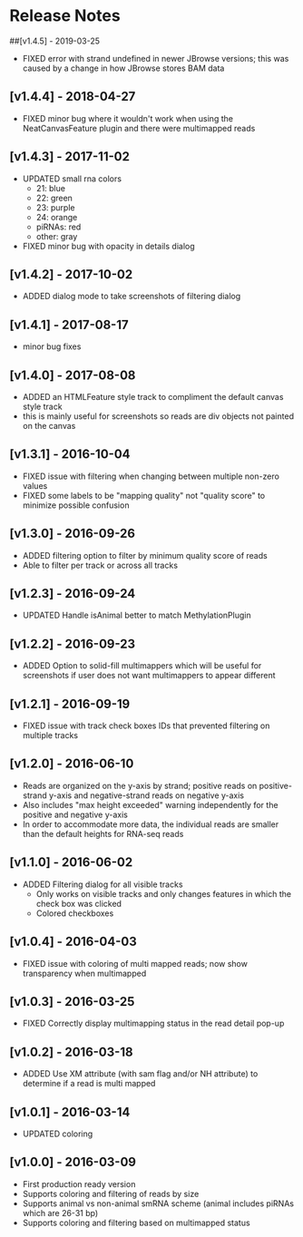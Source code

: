 # Release Notes

##[v1.4.5] - 2019-03-25
- FIXED error with strand undefined in newer JBrowse versions; this was caused by a change in how JBrowse stores BAM data

## [v1.4.4] - 2018-04-27
- FIXED minor bug where it wouldn't work when using the NeatCanvasFeature plugin and there were multimapped reads

## [v1.4.3] - 2017-11-02
- UPDATED small rna colors
  - 21: blue
  - 22: green
  - 23: purple
  - 24: orange
  - piRNAs: red
  - other: gray
- FIXED minor bug with opacity in details dialog

## [v1.4.2] - 2017-10-02
- ADDED dialog mode to take screenshots of filtering dialog

## [v1.4.1] - 2017-08-17
- minor bug fixes

## [v1.4.0] - 2017-08-08
- ADDED an HTMLFeature style track to compliment the default canvas style track
- this is mainly useful for screenshots so reads are div objects not painted on the canvas

## [v1.3.1] - 2016-10-04
- FIXED issue with filtering when changing between multiple non-zero values
- FIXED some labels to be "mapping quality" not "quality score" to minimize possible confusion

## [v1.3.0] - 2016-09-26
- ADDED filtering option to filter by minimum quality score of reads
- Able to filter per track or across all tracks

## [v1.2.3] - 2016-09-24
- UPDATED Handle isAnimal better to match MethylationPlugin

## [v1.2.2] - 2016-09-23
- ADDED Option to solid-fill multimappers which will be useful for screenshots if user does not want multimappers to appear different

## [v1.2.1] - 2016-09-19
- FIXED issue with track check boxes IDs that prevented filtering on multiple tracks

## [v1.2.0] - 2016-06-10
- Reads are organized on the y-axis by strand; positive reads on positive-strand y-axis and negative-strand reads on negative y-axis
- Also includes "max height exceeded" warning independently for the positive and negative y-axis
- In order to accommodate more data, the individual reads are smaller than the default heights for RNA-seq reads

## [v1.1.0] - 2016-06-02
- ADDED Filtering dialog for all visible tracks
  - Only works on visible tracks and only changes features in which the check box was clicked
  - Colored checkboxes

## [v1.0.4] - 2016-04-03
- FIXED issue with coloring of multi mapped reads; now show transparency when multimapped

## [v1.0.3] - 2016-03-25
- FIXED Correctly display multimapping status in the read detail pop-up

## [v1.0.2] - 2016-03-18
- ADDED Use XM attribute (with sam flag and/or NH attribute) to determine if a read is multi mapped

## [v1.0.1] - 2016-03-14
- UPDATED coloring

## [v1.0.0] - 2016-03-09
- First production ready version
- Supports coloring and filtering of reads by size
- Supports animal vs non-animal smRNA scheme (animal includes piRNAs which are 26-31 bp)
- Supports coloring and filtering based on multimapped status
